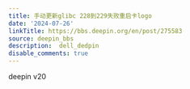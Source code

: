 ```yaml
---
title: 手动更新glibc 228到229失败重启卡logo
date: '2024-07-26'
linkTitle: https://bbs.deepin.org/en/post/275583
source: deepin_bbs
description:  dell_dedpin 
disable_comments: true
---
```

deepin v20
